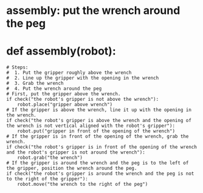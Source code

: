 # assembly: put the wrench around the peg
# def assembly(robot):
    # Steps:
    #  1. Put the gripper roughly above the wrench
    #  2. Line up the gripper with the opening in the wrench
    #  3. Grab the wrench
    #  4. Put the wrench around the peg
    # First, put the gripper above the wrench.
    if check("the robot's gripper is not above the wrench"):
        robot.place("gripper above wrench")
    # If the gripper is above the wrench, line it up with the opening in the wrench.
    if check("the robot's gripper is above the wrench and the opening of the wrench is not vertical aligned with the robot's gripper"):
        robot.put("gripper in front of the opening of the wrench")
    # If the gripper is in front of the opening of the wrench, grab the wrench.
    if check("the robot's gripper is in front of the opening of the wrench and the robot's gripper is not around the wrench"):
        robot.grab("the wrench")
    # If the gripper is around the wrench and the peg is to the left of the gripper, position the wrench around the peg.
    if check("the robot's gripper is around the wrench and the peg is not to the right of the gripper"):
        robot.move("the wrench to the right of the peg")